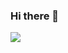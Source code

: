 ### Hi there 👋
<img src="https://capsule-render.vercel.app/api?type=모양&color=색상코드&height=높이&section=header&text=텍스트&fontSize=텍스트크기" />
<!--
**ms9704/ms9704** is a ✨ _special_ ✨ repository because its `README.md` (this file) appears on your GitHub profile.

Here are some ideas to get you started:

- 🔭 I’m currently working on ...
- 🌱 I’m currently learning ...
- 👯 I’m looking to collaborate on ...
- 🤔 I’m looking for help with ...
- 💬 Ask me about ...
- 📫 How to reach me: ...
- 😄 Pronouns: ...
- ⚡ Fun fact: ...
-->
<img src="https://img.shields.io/badge/TypeScript-3178C6?style=flat&logo=TypeScript&logoColor=white"/>
[![Top Langs](https://github-readme-stats.vercel.app/api/top-langs/?username=깃허브아이디&langs_count=8)](https://github.com/깃허브아이디/github-readme-stats)

   <img src="https://img.shields.io/badge/React-61DAFB?style=flat&logo=React&logoColor=white"/>
